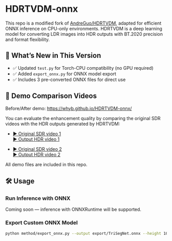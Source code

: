 # HDRTVDM-onnx

This repo is a modified fork of [AndreGuo/HDRTVDM](https://github.com/AndreGuo/HDRTVDM), adapted for efficient ONNX inference on CPU-only environments. HDRTVDM is a deep learning model for converting LDR images into HDR outputs with BT.2020 precision and format flexibility.

## 🚀 What’s New in This Version

- ✅ Updated `test.py` for Torch-CPU compatibility (no GPU required)
- ✅ Added `export_onnx.py` for ONNX model export
- ✅ Includes 3 pre-converted ONNX files for direct use

## 🧪 Demo Comparison Videos

Before/After demo: https://whyb.github.io/HDRTVDM-onnx/ 

You can evaluate the enhancement quality by comparing the original SDR videos with the HDR outputs generated by HDRTVDM:

- [▶ Original SDR video 1](0_SDR.mp4)  
[▶ Output HDR video 1](0_HDR.mp4)

- [▶ Original SDR video 2](2_SDR.mp4)   
[▶ Output HDR video 2](2_HDR.mp4)

All demo files are included in this repo.


## 🛠️ Usage

### Run Inference with ONNX

Coming soon — inference with ONNXRuntime will be supported.

### Export Custom ONNX Model

```bash
python method/export_onnx.py --output export/TriSegNet.onnx --height 1080 --width 1920
```
